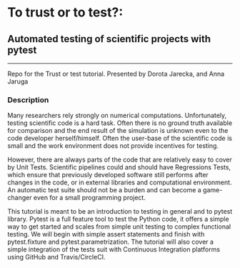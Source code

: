 # To trust or to test?:
## Automated testing of scientific projects with pytest

---

Repo for the Trust or test tutorial. Presented by Dorota Jarecka, and Anna Jaruga

### Description

Many researchers rely strongly on numerical computations. Unfortunately, testing scientific code is a hard task. Often there is no ground truth available for comparison and the end result of the simulation is unknown even to the code developer herself/himself. Often the user-base of the scientific code is small and the work environment does not provide incentives for testing.

However, there are always parts of the code that are relatively easy to cover by Unit Tests. Scientific pipelines could and should have Regressions Tests, which ensure that previously developed software still performs after changes in the code, or in external libraries and computational environment. An automatic test suite should not be a burden and can become a game-changer even for a small programming project.

This tutorial is meant to be an introduction to testing in general and to pytest library. Pytest is a full feature tool to test the Python code, it offers a simple way to get started and scales from simple unit testing to complex functional testing. We will begin with simple assert statements and finish with pytest.fixture and pytest.parametrization. The tutorial will also cover a simple integration of the tests suit with Continuous Integration platforms using GitHub and Travis/CircleCI.
